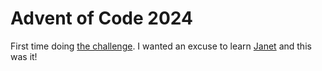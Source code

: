 # Advent of Code 2024

First time doing [the challenge](https://adventofcode.com). I wanted an excuse to learn [Janet](https://janet-lang.org) and this was it! 